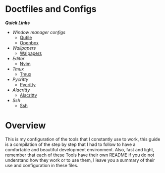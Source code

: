 # Doctfiles and Configs

***Quick Links***
- *Window manager configs*
    - [Qutile](./qtile)
    - [Openbox](./openbox)
- *Wallpapers*
    - [Walpapers](./wallpapers)
- *Editor*
    - [Nvim](./nvim)
- *Tmux*
    - [Tmux](./.tmux)
- *Pycritty*
    - [Pycritty](./pycritty)
- *Alacritty*
    - [Alacritty](./alacritty)
- *Ssh*
  - [Ssh](./.ssh)

# Overview

This is my configuration of the tools that I constantly use to work, this guide is a compilation of the step by step that I had to follow to have a comfortable and beautiful development environment. Also, fast and light, remember that each of these Tools have their own README if you do not understand how they work or to use them, I leave you a summary of their use and configuration in these files.
